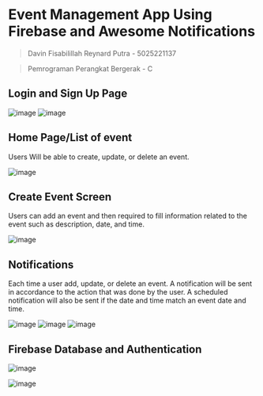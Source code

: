 # Event Management App Using Firebase and Awesome Notifications
> Davin Fisabilillah Reynard Putra - 5025221137

> Pemrograman Perangkat Bergerak - C

## Login and Sign Up Page
![image](https://github.com/user-attachments/assets/6357c551-f422-4294-9d32-ba05e68d3548) ![image](https://github.com/user-attachments/assets/689a4a18-f4a6-4392-9a39-24e5b05aca61)

## Home Page/List of event
Users Will be able to create, update, or delete an event. 

![image](https://github.com/user-attachments/assets/cdf76d66-53db-47b5-a150-6b5a36f53dd8) 

## Create Event Screen
Users can add an event and then required to fill information related to the event such as description, date, and time.

![image](https://github.com/user-attachments/assets/56935bc7-6a91-4ab1-a4a3-ba03d459c831)

## Notifications
Each time a user add, update, or delete an event. A notification will be sent in accordance to the action that was done by the user. A scheduled notification will also be sent if the date and time match an event date and time.

![image](https://github.com/user-attachments/assets/b07f651d-0a15-4657-9d91-9b0114a82ac4) ![image](https://github.com/user-attachments/assets/cbcc1b6e-93d2-4794-b633-8e980f2c54aa) ![image](https://github.com/user-attachments/assets/2c532bc3-9a6f-4b03-bc3e-095d5fe458a2)

## Firebase Database and Authentication

![image](https://github.com/user-attachments/assets/062472b6-3856-430e-adaf-12f5c83e7cfa)

![image](https://github.com/user-attachments/assets/cda069ae-e447-4c65-bb59-75d844db73bb)

